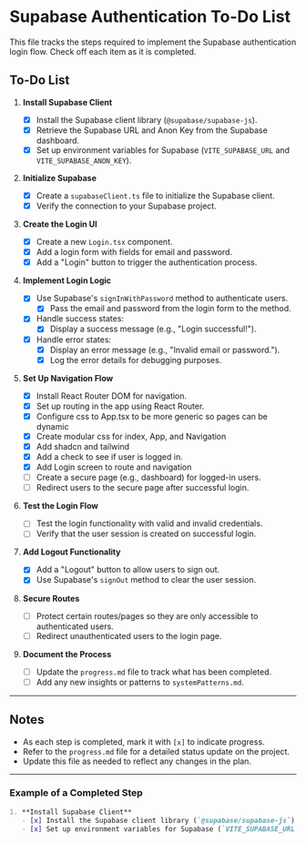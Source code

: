 # Supabase Authentication To-Do List

This file tracks the steps required to implement the Supabase authentication login flow. Check off each item as it is completed.

## To-Do List

1. **Install Supabase Client**

   - [x] Install the Supabase client library (`@supabase/supabase-js`).
   - [x] Retrieve the Supabase URL and Anon Key from the Supabase dashboard.
   - [x] Set up environment variables for Supabase (`VITE_SUPABASE_URL` and `VITE_SUPABASE_ANON_KEY`).

2. **Initialize Supabase**

   - [x] Create a `supabaseClient.ts` file to initialize the Supabase client.
   - [x] Verify the connection to your Supabase project.

3. **Create the Login UI**

   - [x] Create a new `Login.tsx` component.
   - [x] Add a login form with fields for email and password.
   - [x] Add a "Login" button to trigger the authentication process.

4. **Implement Login Logic**

   - [x] Use Supabase's `signInWithPassword` method to authenticate users.
     - [x] Pass the email and password from the login form to the method.
   - [x] Handle success states:
     - [x] Display a success message (e.g., "Login successful!").
   - [x] Handle error states:
     - [x] Display an error message (e.g., "Invalid email or password.").
     - [x] Log the error details for debugging purposes.

5. **Set Up Navigation Flow**

   - [x] Install React Router DOM for navigation.
   - [x] Set up routing in the app using React Router.
   - [x] Configure css to App.tsx to be more generic so pages can be dynamic
   - [x] Create modular css for index, App, and Navigation
   - [x] Add shadcn and tailwind
   - [x] Add a check to see if user is logged in.
   - [x] Add Login screen to route and navigation
   - [ ] Create a secure page (e.g., dashboard) for logged-in users.
   - [ ] Redirect users to the secure page after successful login.

6. **Test the Login Flow**

   - [ ] Test the login functionality with valid and invalid credentials.
   - [ ] Verify that the user session is created on successful login.

7. **Add Logout Functionality**

   - [x] Add a "Logout" button to allow users to sign out.
   - [x] Use Supabase's `signOut` method to clear the user session.

8. **Secure Routes**

   - [ ] Protect certain routes/pages so they are only accessible to authenticated users.
   - [ ] Redirect unauthenticated users to the login page.

9. **Document the Process**
   - [ ] Update the `progress.md` file to track what has been completed.
   - [ ] Add any new insights or patterns to `systemPatterns.md`.

---

## Notes

- As each step is completed, mark it with `[x]` to indicate progress.
- Refer to the `progress.md` file for a detailed status update on the project.
- Update this file as needed to reflect any changes in the plan.

---

### Example of a Completed Step

```markdown
1. **Install Supabase Client**
   - [x] Install the Supabase client library (`@supabase/supabase-js`).
   - [x] Set up environment variables for Supabase (`VITE_SUPABASE_URL` and `VITE_SUPABASE_ANON_KEY`).
```
